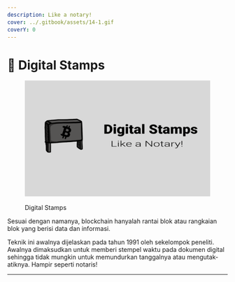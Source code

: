 ```yaml
---
description: Like a notary!
cover: ../.gitbook/assets/14-1.gif
coverY: 0
---
```


# 🔏 Digital Stamps

<figure><img src="../.gitbook/assets/2.gif" alt=""><figcaption><p>Digital Stamps</p></figcaption></figure>

Sesuai dengan namanya, blockchain hanyalah rantai blok atau rangkaian blok yang berisi data dan informasi.

Teknik ini awalnya dijelaskan pada tahun 1991 oleh sekelompok peneliti. Awalnya dimaksudkan untuk memberi stempel waktu pada dokumen digital sehingga tidak mungkin untuk memundurkan tanggalnya atau mengutak-atiknya. Hampir seperti notaris!

***
